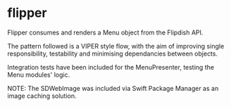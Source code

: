 # flipper

Flipper consumes and renders a Menu object from the Flipdish API.

The pattern followed is a VIPER style flow, with the aim of improving single responsibility, testability and minimising dependancies between objects.

Integration tests have been included for the MenuPresenter, testing the Menu modules' logic.

NOTE: The SDWebImage was included via Swift Package Manager as an image caching solution.
